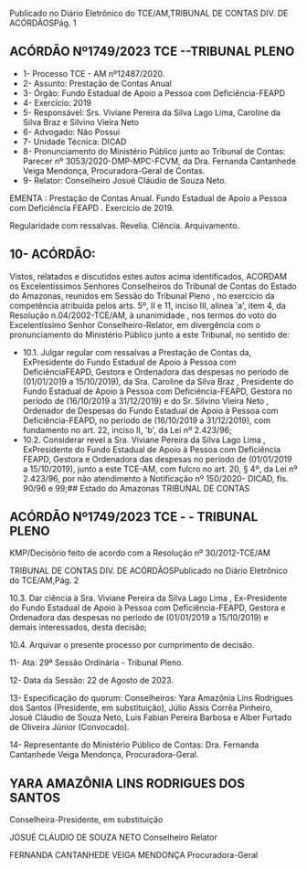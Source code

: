 Publicado  no  Diário  Eletrônico do TCE/AM,TRIBUNAL DE CONTAS DIV. DE ACÓRDÃOSPág. 1

## ACÓRDÃO Nº1749/2023  TCE --TRIBUNAL PLENO

- 1- Processo TCE - AM nº12487/2020.
- 2- Assunto: Prestação de Contas Anual
- 3- Órgão: Fundo Estadual de Apoio a Pessoa com Deficiência-FEAPD
- 4- Exercício: 2019
- 5- Responsável: Srs.  Viviane  Pereira  da  Silva  Lago  Lima,  Caroline  da  Silva  Braz  e Silvino Vieira Neto
- 6- Advogado: Não Possui
- 7- Unidade Técnica: DICAD
- 8- Pronunciamento  do  Ministério  Público  junto  ao  Tribunal  de  Contas: Parecer  nº 3053/2020-DMP-MPC-FCVM, da Dra. Fernanda Cantanhede Veiga Mendonça, Procuradora-Geral de Contas.
- 9- Relator: Conselheiro Josué Cláudio de Souza Neto.

EMENTA : Prestação de Contas Anual. Fundo Estadual  de  Apoio  a  Pessoa  com  Deficiência  FEAPD . Exercício de 2019.

Regularidade com ressalvas. Revelia. Ciência. Arquivamento.

## 10-  ACÓRDÃO:

Vistos, relatados e discutidos estes autos acima identificados, ACORDAM os Excelentíssimos Senhores Conselheiros do Tribunal de Contas do Estado do Amazonas, reunidos em Sessão do Tribunal Pleno , no exercício da competência atribuída pelos arts. 5º, II e 11, inciso III, alínea 'a', item 4, da Resolução n.04/2002-TCE/AM, à unanimidade , nos termos do voto do Excelentíssimo Senhor Conselheiro-Relator, em divergência com o pronunciamento do Ministério Público junto a este Tribunal, no sentido de:

- 10.1. Julgar regular com  ressalvas a Prestação de Contas  da, ExPresidente  do  Fundo  Estadual  de  Apoio  à  Pessoa  com  DeficiênciaFEAPD, Gestora e Ordenadora das despesas no período de (01/01/2019 a 15/10/2019), da Sra. Caroline da Silva Braz , Presidente do  Fundo  Estadual  de  Apoio  à  Pessoa  com  Deficiência-FEAPD, Gestora  no  período  de  (16/10/2019  a  31/12/2019)  e  do Sr.  Silvino Vieira  Neto ,  Ordenador  de  Despesas  do  Fundo  Estadual  de  Apoio  à Pessoa com Deficiência-FEAPD, no período de (16/10/2019 a 31/12/2019),  com  fundamento  no  art.  22,  inciso  II,  'b',  da  Lei  nº 2.423/96;
- 10.2. Considerar  revel a Sra.  Viviane  Pereira  da  Silva  Lago  Lima , ExPresidente  do  Fundo  Estadual  de  Apoio  à  Pessoa  com  Deficiência  FEAPD, Gestora e Ordenadora das despesas no período de (01/01/2019 a 15/10/2019), junto a este TCE-AM, com fulcro no art. 20, § 4º, da  Lei nº 2.423/96,  por  não  atendimento  à  Notificação  nº 150/2020- DICAD, fls. 90/96 e 99;## Estado do Amazonas TRIBUNAL DE CONTAS

## ACÓRDÃO Nº1749/2023  TCE - - TRIBUNAL PLENO

KMP/Decisório feito de acordo com a Resolução nº 30/2012-TCE/AM

TRIBUNAL DE CONTAS DIV. DE ACÓRDÃOSPublicado  no  Diário  Eletrônico do TCE/AM,Pág. 2

10.3. Dar ciência à Sra. Viviane Pereira da Silva Lago Lima , Ex-Presidente do  Fundo  Estadual  de  Apoio  à  Pessoa  com  Deficiência-FEAPD, Gestora  e  Ordenadora  das  despesas  no  período  de  (01/01/2019  a 15/10/2019) e demais interessados, desta decisão;

10.4. Arquivar o presente processo por cumprimento de decisão.

11-  Ata: 29ª Sessão Ordinária - Tribunal Pleno.

12-  Data da Sessão: 22 de Agosto de 2023.

13-  Especificação  do  quorum: Conselheiros:  Yara  Amazônia  Lins  Rodrigues  dos Santos  (Presidente,  em  substituição),  Júlio  Assis  Corrêa  Pinheiro,  Josué  Cláudio  de Souza  Neto,  Luis Fabian  Pereira Barbosa  e  Alber Furtado de  Oliveira Júnior (Convocado).

14-  Representante do Ministério Público de Contas: Dra. Fernanda Cantanhede Veiga Mendonça, Procuradora-Geral.

## YARA AMAZÔNIA LINS RODRIGUES DOS SANTOS

Conselheira-Presidente, em substituição

JOSUÉ CLÁUDIO DE SOUZA NETO Conselheiro Relator

FERNANDA CANTANHEDE VEIGA MENDONÇA Procuradora-Geral